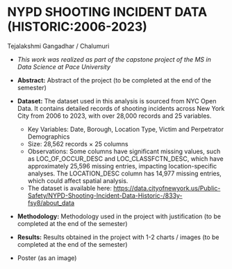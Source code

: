 # NYPD SHOOTING INCIDENT DATA (HISTORIC:2006-2023)

Tejalakshmi Gangadhar / Chalumuri


* *This work was realized as part of the capstone project of the MS in Data Science at Pace University*
 
* **Abstract:** Abstract of the project (to be completed at the end of the semester)
 
* **Dataset:** The dataset used in this analysis is sourced from NYC Open Data. It contains detailed records of shooting incidents across New York City from 2006 to 2023, with over 28,000 records and 25 variables.
  * Key Variables: Date, Borough, Location Type, Victim and Perpetrator Demographics
  * Size: 28,562 records × 25 columns
  * Observations: Some columns have significant missing values, such as LOC_OF_OCCUR_DESC and LOC_CLASSFCTN_DESC, which have approximately 25,596 missing entries, impacting location-specific analyses. The LOCATION_DESC column has 14,977 missing entries, which could affect spatial analysis.
  * The dataset is available here: https://data.cityofnewyork.us/Public-Safety/NYPD-Shooting-Incident-Data-Historic-/833y-fsy8/about_data
   
* **Methodology:** Methodology used in the project with justification (to be completed at the end of the semester)
 
* **Results:** Results obtained in the project with 1-2 charts / images (to be completed at the end of the semester)
 
* Poster (as an image)
